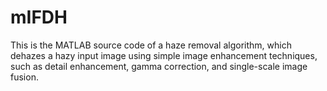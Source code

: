 # mIFDH
This is the MATLAB source code of a haze removal algorithm, which dehazes a hazy input image using simple image enhancement techniques, such as detail enhancement, gamma correction, and single-scale image fusion.
